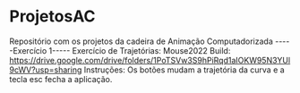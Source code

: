# ProjetosAC
Repositório com os projetos da cadeira de Animação Computadorizada
-----Exercício 1-----
Exercício de Trajetórias: Mouse2022
Build: https://drive.google.com/drive/folders/1PoTSVw3S9hPiRqd1aIOKW95N3YUl9cWV?usp=sharing
Instruções: Os botões mudam a trajetória da curva e a tecla esc fecha a aplicação.
